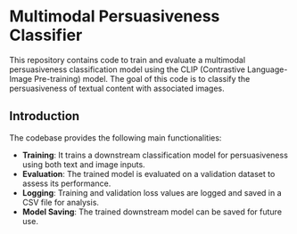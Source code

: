 # Multimodal Persuasiveness Classifier

This repository contains code to train and evaluate a multimodal persuasiveness classification model using the CLIP (Contrastive Language-Image Pre-training) model. The goal of this code is to classify the persuasiveness of textual content with associated images.

## Introduction

The codebase provides the following main functionalities:

- **Training**: It trains a downstream classification model for persuasiveness using both text and image inputs.
- **Evaluation**: The trained model is evaluated on a validation dataset to assess its performance.
- **Logging**: Training and validation loss values are logged and saved in a CSV file for analysis.
- **Model Saving**: The trained downstream model can be saved for future use.
